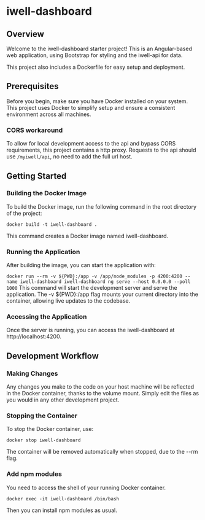 
# iwell-dashboard

## Overview
Welcome to the iwell-dashboard starter project! This is an Angular-based web application, using Bootstrap for styling and the iwell-api for data. 

This project also includes a Dockerfile for easy setup and deployment.

## Prerequisites
Before you begin, make sure you have Docker installed on your system. This project uses Docker to simplify setup and ensure a consistent environment across all machines.

### CORS workaround
To allow for local development access to the api and bypass CORS requirements, this project contains a http proxy.
Requests to the api should use `/myiwell/api`, no need to add the full url host.

## Getting Started

### Building the Docker Image
To build the Docker image, run the following command in the root directory of the project:

`docker build -t iwell-dashboard .`

This command creates a Docker image named iwell-dashboard.

### Running the Application
After building the image, you can start the application with:

`docker run --rm -v ${PWD}:/app -v /app/node_modules -p 4200:4200 --name iwell-dashboard iwell-dashboard ng serve --host 0.0.0.0 --poll 1000`
This command will start the development server and serve the application. The -v ${PWD}:/app flag mounts your current directory into the container, allowing live updates to the codebase.

### Accessing the Application
Once the server is running, you can access the iwell-dashboard at http://localhost:4200.

## Development Workflow
### Making Changes
Any changes you make to the code on your host machine will be reflected in the Docker container, thanks to the volume mount. Simply edit the files as you would in any other development project.

### Stopping the Container
To stop the Docker container, use:

`docker stop iwell-dashboard` 

The container will be removed automatically when stopped, due to the --rm flag.

### Add npm modules
You need to access the shell of your running Docker container. 

`docker exec -it iwell-dashboard /bin/bash`

Then you can install npm modules as usual.
